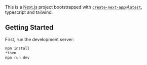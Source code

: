 This is a [Next.js](https://nextjs.org/) project bootstrapped with [`create-next-app@latest`](https://github.com/vercel/next.js/tree/canary/packages/create-next-app), typescript and tailwind.

## Getting Started

First, run the development server:

```bash
npm install 
*then
npm run dev

```


